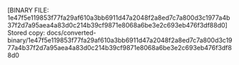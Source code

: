 [BINARY FILE: 1e47f5e119853f77fa29af610a3bb6911d47a2048f2a8ed7c7a800d3c1977a4b37f2d7a95aea4a83d0c214b39cf9871e8068a6be3e2c693eb476f3df88d0]
Stored copy: docs/converted-binary/1e47f5e119853f77fa29af610a3bb6911d47a2048f2a8ed7c7a800d3c1977a4b37f2d7a95aea4a83d0c214b39cf9871e8068a6be3e2c693eb476f3df88d0
